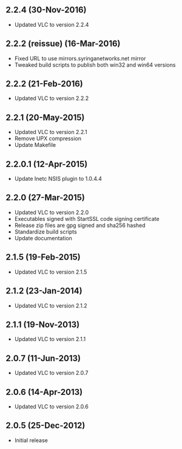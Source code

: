 ## 2.2.4 (30-Nov-2016)

  * Updated VLC to version 2.2.4

## 2.2.2 (reissue) (16-Mar-2016)

  * Fixed URL to use mirrors.syringanetworks.net mirror
  * Tweaked build scripts to publish both win32 and win64 versions

## 2.2.2 (21-Feb-2016)

  * Updated VLC to version 2.2.2

## 2.2.1 (20-May-2015)

  * Updated VLC to version 2.2.1
  * Remove UPX compression
  * Update Makefile

## 2.2.0.1 (12-Apr-2015)

  * Update Inetc NSIS plugin to 1.0.4.4

## 2.2.0 (27-Mar-2015)

  * Updated VLC to version 2.2.0
  * Executables signed with StartSSL code signing certificate
  * Release zip files are gpg signed and sha256 hashed
  * Standardize build scripts
  * Update documentation

## 2.1.5 (19-Feb-2015)

  * Updated VLC to version 2.1.5

## 2.1.2 (23-Jan-2014)

  * Updated VLC to version 2.1.2

## 2.1.1 (19-Nov-2013)

  * Updated VLC to version 2.1.1

## 2.0.7 (11-Jun-2013)

  * Updated VLC to version 2.0.7

## 2.0.6 (14-Apr-2013)

  * Updated VLC to version 2.0.6

## 2.0.5 (25-Dec-2012)

  * Initial release
